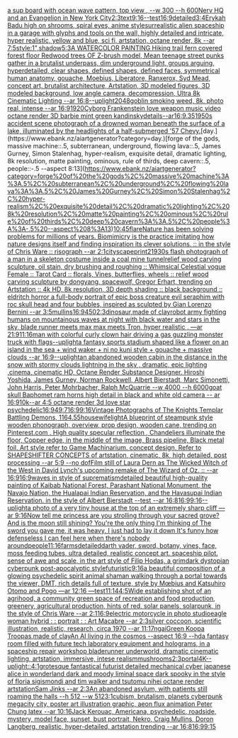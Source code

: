 [a sup board with ocean wave pattern, top view , --w 300 --h 600](https://www.ebank.nz/aiartgenerator?category=a%20sup%20board%20with%20ocean%20wave%20pattern%2C%20top%20view%20%2C%20--w%20300%20--h%20600)[Nerv HQ and an Evangelion in New York City](https://www.ebank.nz/aiartgenerator?category=Nerv%20HQ%20and%20an%20Evangelion%20in%20New%20York%20City)[2:3](https://www.ebank.nz/aiartgenerator?category=2%3A3)[text](https://www.ebank.nz/aiartgenerator?category=text)[9:16](https://www.ebank.nz/aiartgenerator?category=9%3A16)[--test](https://www.ebank.nz/aiartgenerator?category=--test)[16:9](https://www.ebank.nz/aiartgenerator?category=16%3A9)[detailed](https://www.ebank.nz/aiartgenerator?category=detailed)[3:4](https://www.ebank.nz/aiartgenerator?category=3%3A4)[Erykah Badu high on shrooms, spiral eyes, anime style](https://www.ebank.nz/aiartgenerator?category=Erykah%20Badu%20high%20on%20shrooms%2C%20spiral%20eyes%2C%20anime%20style)[surrealistic alien spaceship in a garage with glyphs and tools on the wall, highly detailed and intricate, hyper realistic, yellow and blue, sci fi, artstation, octane render, 8k --ar 7:5](https://www.ebank.nz/aiartgenerator?category=surrealistic%20alien%20spaceship%20in%20a%20garage%20with%20glyphs%20and%20tools%20on%20the%20wall%2C%20highly%20detailed%20and%20intricate%2C%20hyper%20realistic%2C%20yellow%20and%20blue%2C%20sci%20fi%2C%20artstation%2C%20octane%20render%2C%208k%20--ar%207%3A5)[style:1",](https://www.ebank.nz/aiartgenerator?category=style%3A1%22%2C)[shadow](https://www.ebank.nz/aiartgenerator?category=shadow)[5:3](https://www.ebank.nz/aiartgenerator?category=5%3A3)[A WATERCOLOR PAINTING Hiking trail fern covered forest floor Redwood trees OF Z-brush model, Mean teenage street punks gather in a brutalist underpass, dim underground light, groups arguing, hyperdetailed, clear shapes, defined shapes, defined faces, symmetrical human anatomy, gouache, Moebius, Liberatore, Ranxerox, Syd Mead, concept art, brutalist architecture, Artstation, 3D modeled figures, 3D modeled background, low angle camera, decompression, Ultra 8k Cinematic Lighting --ar 16:8](https://www.ebank.nz/aiartgenerator?category=A%20WATERCOLOR%20PAINTING%20Hiking%20trail%20fern%20covered%20forest%20floor%20Redwood%20trees%20OF%20Z-brush%20model%2C%20Mean%20teenage%20street%20punks%20gather%20in%20a%20brutalist%20underpass%2C%20dim%20underground%20light%2C%20groups%20arguing%2C%20hyperdetailed%2C%20clear%20shapes%2C%20defined%20shapes%2C%20defined%20faces%2C%20symmetrical%20human%20anatomy%2C%20gouache%2C%20Moebius%2C%20Liberatore%2C%20Ranxerox%2C%20Syd%20Mead%2C%20concept%20art%2C%20brutalist%20architecture%2C%20Artstation%2C%203D%20modeled%20figures%2C%203D%20modeled%20background%2C%20low%20angle%20camera%2C%20decompression%2C%20Ultra%208k%20Cinematic%20Lighting%20--ar%2016%3A8)[--uplight](https://www.ebank.nz/aiartgenerator?category=--uplight)[2048](https://www.ebank.nz/aiartgenerator?category=2048)[goblin smoking weed, 8k, photo real, intense --ar 16:9](https://www.ebank.nz/aiartgenerator?category=goblin%20smoking%20weed%2C%208k%2C%20photo%20real%2C%20intense%20--ar%2016%3A9)[1920](https://www.ebank.nz/aiartgenerator?category=1920)[Cyborg Frankenstein love weapon music video octane render 3D barbie mint green kandinsky](https://www.ebank.nz/aiartgenerator?category=Cyborg%20Frankenstein%20love%20weapon%20music%20video%20octane%20render%203D%20barbie%20mint%20green%20kandinsky)[details--ar16:9](https://www.ebank.nz/aiartgenerator?category=details--ar16%3A9)[.35](https://www.ebank.nz/aiartgenerator?category=.35)[1950s accident scene photograph of a drowned woman beneath the surface of a lake, illuminated by the headlights of a half-submerged '57 Chevy.](https://www.ebank.nz/aiartgenerator?category=1950s%20accident%20scene%20photograph%20of%20a%20drowned%20woman%20beneath%20the%20surface%20of%20a%20lake%2C%20illuminated%20by%20the%20headlights%20of%20a%20half-submerged%20%2757%20Chevy.)[day.](https://www.ebank.nz/aiartgenerator?category=day.)[forge of the gods, massive machine::.5, subterranean, underground, flowing lava::.5, James Gurney, Simon Stalenhag, hyper-realism, exquisite detail, dramatic lighting, 8k resolution, matte painting, ominous, rule of thirds, deep cavern::.5, people::-.5 --aspect 8:13](https://www.ebank.nz/aiartgenerator?category=forge%20of%20the%20gods%2C%20massive%20machine%3A%3A.5%2C%20subterranean%2C%20underground%2C%20flowing%20lava%3A%3A.5%2C%20James%20Gurney%2C%20Simon%20Stalenhag%2C%20hyper-realism%2C%20exquisite%20detail%2C%20dramatic%20lighting%2C%208k%20resolution%2C%20matte%20painting%2C%20ominous%2C%20rule%20of%20thirds%2C%20deep%20cavern%3A%3A.5%2C%20people%3A%3A-.5%20--aspect%208%3A13)[10:45](https://www.ebank.nz/aiartgenerator?category=10%3A45)[flare](https://www.ebank.nz/aiartgenerator?category=flare)[Nature has been solving problems for millions of years. Biomimicry is the practice imitating how nature designs itself and finding inspiration its clever solutions. :: in the style of Chris Ware :: risograph --ar 2:1](https://www.ebank.nz/aiartgenerator?category=Nature%20has%20been%20solving%20problems%20for%20millions%20of%20years.%20Biomimicry%20is%20the%20practice%20imitating%20how%20nature%20designs%20itself%20and%20finding%20inspiration%20its%20clever%20solutions.%20%3A%3A%20in%20the%20style%20of%20Chris%20Ware%20%3A%3A%20risograph%20--ar%202%3A1)[cityscape](https://www.ebank.nz/aiartgenerator?category=cityscape)[print](https://www.ebank.nz/aiartgenerator?category=print)[2](https://www.ebank.nz/aiartgenerator?category=2)[1930s flash photograph of a man in a skeleton costume inside a coal mine tunnel](https://www.ebank.nz/aiartgenerator?category=1930s%20flash%20photograph%20of%20a%20man%20in%20a%20skeleton%20costume%20inside%20a%20coal%20mine%20tunnel)[relief wood carving sculpture, oil stain, dry brushing and roughing :: Whimsical Celestial vogue Female :: Tarot Card :: florals, Vines, butterflies, wheels :: relief wood carving sculpture by dongyang, spacewolf, Gregor Erhart, trending on Artstation :: 4k HD, 8k resolution, 3D depth shading :: black background :: eldritch horror a full-body portrait of epic boss creature evil seraphim with roc skull head and four bubbles, inspired as sculpted by Gian Lorenzo Bernini --ar 3:5](https://www.ebank.nz/aiartgenerator?category=relief%20wood%20carving%20sculpture%2C%20oil%20stain%2C%20dry%20brushing%20and%20roughing%20%3A%3A%20Whimsical%20Celestial%20vogue%20Female%20%3A%3A%20Tarot%20Card%20%3A%3A%20florals%2C%20Vines%2C%20butterflies%2C%20wheels%20%3A%3A%20relief%20wood%20carving%20sculpture%20by%20dongyang%2C%20spacewolf%2C%20Gregor%20Erhart%2C%20trending%20on%20Artstation%20%3A%3A%204k%20HD%2C%208k%20resolution%2C%203D%20depth%20shading%20%3A%3A%20black%20background%20%3A%3A%20eldritch%20horror%20a%20full-body%20portrait%20of%20epic%20boss%20creature%20evil%20seraphim%20with%20roc%20skull%20head%20and%20four%20bubbles%2C%20inspired%20as%20sculpted%20by%20Gian%20Lorenzo%20Bernini%20--ar%203%3A5)[mullins](https://www.ebank.nz/aiartgenerator?category=mullins)[16:9](https://www.ebank.nz/aiartgenerator?category=16%3A9)[450](https://www.ebank.nz/aiartgenerator?category=450)[2:3](https://www.ebank.nz/aiartgenerator?category=2%3A3)[dinosaur,made of clay](https://www.ebank.nz/aiartgenerator?category=dinosaur%2Cmade%20of%20clay)[robot army fighting humans on mountainous waves at night with black water and stars in the sky, blade runner meets max max meets Tron, hyper realistic , —ar 21:9](https://www.ebank.nz/aiartgenerator?category=robot%20army%20fighting%20humans%20on%20mountainous%20waves%20at%20night%20with%20black%20water%20and%20stars%20in%20the%20sky%2C%20blade%20runner%20meets%20max%20max%20meets%20Tron%2C%20hyper%20realistic%20%2C%20%E2%80%94ar%2021%3A9)[11:16](https://www.ebank.nz/aiartgenerator?category=11%3A16)[man with colorful curly clown hair driving a gas guzzling monster truck with flags](https://www.ebank.nz/aiartgenerator?category=man%20with%20colorful%20curly%20clown%20hair%20driving%20a%20gas%20guzzling%20monster%20truck%20with%20flags)[--uplight](https://www.ebank.nz/aiartgenerator?category=--uplight)[a fantasy sports stadium shaped like a flower on an island in the sea + wind waker + ni no kuni style + gouache + massive clouds --ar 16:9](https://www.ebank.nz/aiartgenerator?category=a%20fantasy%20sports%20stadium%20shaped%20like%20a%20flower%20on%20an%20island%20in%20the%20sea%20%2B%20wind%20waker%20%2B%20ni%20no%20kuni%20style%20%2B%20gouache%20%2B%20massive%20clouds%20--ar%2016%3A9)[--uplight](https://www.ebank.nz/aiartgenerator?category=--uplight)[an abandoned wooden cabin in the distance in the snow with stormy clouds lightning in the sky , dramatic, epic lighting ,cinema, cinematic HD, Octane Render Substance Designer. Hiroshi Yoshida, James Gurney, Norman Rockwell, Albert Bierstadt, Marc Simonetti, John Harris, Peter Mohrbacher, Ralph McQuarrie --w 4000 --h 6000](https://www.ebank.nz/aiartgenerator?category=an%20abandoned%20wooden%20cabin%20in%20the%20distance%20in%20the%20snow%20with%20stormy%20clouds%20lightning%20in%20the%20sky%20%2C%20dramatic%2C%20epic%20lighting%20%2Ccinema%2C%20cinematic%20HD%2C%20Octane%20Render%20Substance%20Designer.%20Hiroshi%20Yoshida%2C%20James%20Gurney%2C%20Norman%20Rockwell%2C%20Albert%20Bierstadt%2C%20Marc%20Simonetti%2C%20John%20Harris%2C%20Peter%20Mohrbacher%2C%20Ralph%20McQuarrie%20--w%204000%20--h%206000)[goat skull Baphomet ram horns high detail in black and white old camera -- ar 16:9](https://www.ebank.nz/aiartgenerator?category=goat%20skull%20Baphomet%20ram%20horns%20high%20detail%20in%20black%20and%20white%20old%20camera%20--%20ar%2016%3A9)[10k](https://www.ebank.nz/aiartgenerator?category=10k)[--ar 4:5 octane render 3d love star psychedelic](https://www.ebank.nz/aiartgenerator?category=--ar%204%3A5%20octane%20render%203d%20love%20star%20psychedelic)[16:9](https://www.ebank.nz/aiartgenerator?category=16%3A9)[49:7](https://www.ebank.nz/aiartgenerator?category=49%3A7)[16:9](https://www.ebank.nz/aiartgenerator?category=16%3A9)[9:16](https://www.ebank.nz/aiartgenerator?category=9%3A16)[Vintage Photographs of The Knights Templar Battling Demons, 1164](https://www.ebank.nz/aiartgenerator?category=Vintage%20Photographs%20of%20The%20Knights%20Templar%20Battling%20Demons%2C%201164)[.55](https://www.ebank.nz/aiartgenerator?category=.55)[housewife](https://www.ebank.nz/aiartgenerator?category=housewife)[light](https://www.ebank.nz/aiartgenerator?category=light)[A blueprint of steampunk style wooden phonograph,  overview, prop design, wooden cane,  trending on Pinterest.com  , High quality specular reflection ,  Chandeliers illuminate the floor, Copper  edge, in the middle of the image, Brass pipeline,  Black metal foil,  Art style refer to Game Machinarium.  concept design, Refer to SHAPESHIFTER CONCEPTS  of artstation, cinematic,  8k, high detailed,  post processing    --ar 5:9   --no dof](https://www.ebank.nz/aiartgenerator?category=A%20blueprint%20of%20steampunk%20style%20wooden%20phonograph%2C%20%20overview%2C%20prop%20design%2C%20wooden%20cane%2C%20%20trending%20on%20Pinterest.com%20%20%2C%20High%20quality%20specular%20reflection%20%2C%20%20Chandeliers%20illuminate%20the%20floor%2C%20Copper%20%20edge%2C%20in%20the%20middle%20of%20the%20image%2C%20Brass%20pipeline%2C%20%20Black%20metal%20foil%2C%20%20Art%20style%20refer%20to%20Game%20Machinarium.%20%20concept%20design%2C%20Refer%20to%20SHAPESHIFTER%20CONCEPTS%20%20of%20artstation%2C%20cinematic%2C%20%208k%2C%20high%20detailed%2C%20%20post%20processing%20%20%20%20--ar%205%3A9%20%20%20--no%20dof)[Film still of Laura Dern as The Wicked Witch of the West in David Lynch's upcoming remake of The Wizard of Oz. :: --ar 16:9](https://www.ebank.nz/aiartgenerator?category=Film%20still%20of%20Laura%20Dern%20as%20The%20Wicked%20Witch%20of%20the%20West%20in%20David%20Lynch%27s%20upcoming%20remake%20of%20The%20Wizard%20of%20Oz.%20%3A%3A%20--ar%2016%3A9)[16:9](https://www.ebank.nz/aiartgenerator?category=16%3A9)[waves in style of suprematism](https://www.ebank.nz/aiartgenerator?category=waves%20in%20style%20of%20suprematism)[detailed beautiful high-quality painting of Kaibab National Forest, Parashant National Monument, the Navajo Nation, the Hualapai Indian Reservation, and the Havasupai Indian Reservation. in the style of Albert Bierstadt --test --ar 16:8](https://www.ebank.nz/aiartgenerator?category=detailed%20beautiful%20high-quality%20painting%20of%20Kaibab%20National%20Forest%2C%20Parashant%20National%20Monument%2C%20the%20Navajo%20Nation%2C%20the%20Hualapai%20Indian%20Reservation%2C%20and%20the%20Havasupai%20Indian%20Reservation.%20in%20the%20style%20of%20Albert%20Bierstadt%20--test%20--ar%2016%3A8)[16:9](https://www.ebank.nz/aiartgenerator?category=16%3A9)[9:16](https://www.ebank.nz/aiartgenerator?category=9%3A16)[--uplight](https://www.ebank.nz/aiartgenerator?category=--uplight)[a photo of a very tiny house at the top of an extremely sharp cliff —ar 9:16](https://www.ebank.nz/aiartgenerator?category=a%20photo%20of%20a%20very%20tiny%20house%20at%20the%20top%20of%20an%20extremely%20sharp%20cliff%20%E2%80%94ar%209%3A16)[Now tell me princess are you strolling through your sacred grove? And is the moon still shining? You're the only thing I'm thinking of The sword you gave me, it was heavy, I just had to lay it down It's funny how defenseless I can feel here when there's nobody around](https://www.ebank.nz/aiartgenerator?category=Now%20tell%20me%20princess%20are%20you%20strolling%20through%20your%20sacred%20grove%3F%20And%20is%20the%20moon%20still%20shining%3F%20You%27re%20the%20only%20thing%20I%27m%20thinking%20of%20The%20sword%20you%20gave%20me%2C%20it%20was%20heavy%2C%20I%20just%20had%20to%20lay%20it%20down%20It%27s%20funny%20how%20defenseless%20I%20can%20feel%20here%20when%20there%27s%20nobody%20around)[people](https://www.ebank.nz/aiartgenerator?category=people)[11:16](https://www.ebank.nz/aiartgenerator?category=11%3A16)[farms](https://www.ebank.nz/aiartgenerator?category=farms)[detailed](https://www.ebank.nz/aiartgenerator?category=detailed)[darth vader, sword, botany, vines, face, moss feeding tubes, ultra detailed, realistic concept art. spaceship pilot. sense of awe and scale, in the art style of Filip Hodas, a grimdark dystopian cyberpunk post-apocalyptic style](https://www.ebank.nz/aiartgenerator?category=darth%20vader%2C%20sword%2C%20botany%2C%20vines%2C%20face%2C%20moss%20feeding%20tubes%2C%20ultra%20detailed%2C%20realistic%20concept%20art.%20spaceship%20pilot.%20sense%20of%20awe%20and%20scale%2C%20in%20the%20art%20style%20of%20Filip%20Hodas%2C%20a%20grimdark%20dystopian%20cyberpunk%20post-apocalyptic%20style)[futuristic](https://www.ebank.nz/aiartgenerator?category=futuristic)[9:16](https://www.ebank.nz/aiartgenerator?category=9%3A16)[a beautiful composition of a glowing psychedelic spirit animal shaman walking through a portal towards the viewer, DMT,  rich details full of texture, style by Mœbius and Katsuhiro Otomo and Pogo —ar 12:16 —test](https://www.ebank.nz/aiartgenerator?category=a%20beautiful%20composition%20of%20a%20glowing%20psychedelic%20spirit%20animal%20shaman%20walking%20through%20a%20portal%20towards%20the%20viewer%2C%20DMT%2C%20%20rich%20details%20full%20of%20texture%2C%20style%20by%20M%C5%93bius%20and%20Katsuhiro%20Otomo%20and%20Pogo%20%E2%80%94ar%2012%3A16%20%E2%80%94test)[11:14](https://www.ebank.nz/aiartgenerator?category=11%3A14)[4:5](https://www.ebank.nz/aiartgenerator?category=4%3A5)[Wide establishing shot of an agrihood, a community green space of recreation and food production, greenery, agricultural production, hints of red, solar panels, solarpunk, in the style of Chris Ware --ar 2:1](https://www.ebank.nz/aiartgenerator?category=Wide%20establishing%20shot%20of%20an%20agrihood%2C%20a%20community%20green%20space%20of%20recreation%20and%20food%20production%2C%20greenery%2C%20agricultural%20production%2C%20hints%20of%20red%2C%20solar%20panels%2C%20solarpunk%2C%20in%20the%20style%20of%20Chris%20Ware%20--ar%202%3A1)[16:9](https://www.ebank.nz/aiartgenerator?category=16%3A9)[electric motorcycle in photo studio](https://www.ebank.nz/aiartgenerator?category=electric%20motorcycle%20in%20photo%20studio)[eagle woman hybrid : : portrait : : Art Macabre --ar 2:3](https://www.ebank.nz/aiartgenerator?category=eagle%20woman%20hybrid%20%3A%20%3A%20portrait%20%3A%20%3A%20Art%20Macabre%20--ar%202%3A3)[silver coccoon, scientific illustration, realistic, research, circa 1970 --ar 11:17](https://www.ebank.nz/aiartgenerator?category=silver%20coccoon%2C%20scientific%20illustration%2C%20realistic%2C%20research%2C%20circa%201970%20--ar%2011%3A17)[ngai](https://www.ebank.nz/aiartgenerator?category=ngai)[Green Koopa Troopas,made of clay](https://www.ebank.nz/aiartgenerator?category=Green%20Koopa%20Troopas%2Cmade%20of%20clay)[An AI living in the cosmos --aspect 16:9 --hd](https://www.ebank.nz/aiartgenerator?category=An%20AI%20living%20in%20the%20cosmos%20--aspect%2016%3A9%20--hd)[a fantasy room filled with future tech laboratory equipment and holograms, in a spaceship repair workshop bladerunner underworld, dramatic cinematic lighting, artstation, immersive, intese realism](https://www.ebank.nz/aiartgenerator?category=a%20fantasy%20room%20filled%20with%20future%20tech%20laboratory%20equipment%20and%20holograms%2C%20in%20a%20spaceship%20repair%20workshop%20bladerunner%20underworld%2C%20dramatic%20cinematic%20lighting%2C%20artstation%2C%20immersive%2C%20intese%20realism)[mushrooms](https://www.ebank.nz/aiartgenerator?category=mushrooms)[2:3](https://www.ebank.nz/aiartgenerator?category=2%3A3)[portal](https://www.ebank.nz/aiartgenerator?category=portal)[4K](https://www.ebank.nz/aiartgenerator?category=4K)[--uplight](https://www.ebank.nz/aiartgenerator?category=--uplight)[::](https://www.ebank.nz/aiartgenerator?category=%3A%3A)[4:1](https://www.ebank.nz/aiartgenerator?category=4%3A1)[grotesque fantastical futurist detailed mechanical cyber japanese alice in wonderland dark and moody liminal space dark spooky in the style of floria sigismondi and tim walker and tsutomu nihei octane render artstation](https://www.ebank.nz/aiartgenerator?category=grotesque%20fantastical%20futurist%20detailed%20mechanical%20cyber%20japanese%20alice%20in%20wonderland%20dark%20and%20moody%20liminal%20space%20dark%20spooky%20in%20the%20style%20of%20floria%20sigismondi%20and%20tim%20walker%20and%20tsutomu%20nihei%20octane%20render%20artstation)[Sam Jinks --ar 2:3](https://www.ebank.nz/aiartgenerator?category=Sam%20Jinks%20--ar%202%3A3)[An abandoned asylum, with patients still roaming the halls --h 512 --w 512](https://www.ebank.nz/aiartgenerator?category=An%20abandoned%20asylum%2C%20with%20patients%20still%20roaming%20the%20halls%20--h%20512%20--w%20512)[3:1](https://www.ebank.nz/aiartgenerator?category=3%3A1)[cubism, brutalism, planets cyberpunk megacity city, poster art illustration graphic, aeon flux animation Peter Chung latex --ar 10:16](https://www.ebank.nz/aiartgenerator?category=cubism%2C%20brutalism%2C%20planets%20cyberpunk%20megacity%20city%2C%20poster%20art%20illustration%20graphic%2C%20aeon%20flux%20animation%20Peter%20Chung%20latex%20--ar%2010%3A16)[Jack Kerouac, Americana, psychedelic, roadside, mystery, model face, sunset, bust portrait, Nekro, Craig Mullins, Doron Langberg,     realistic, hyper-detailed, artstation trending --ar 16:8](https://www.ebank.nz/aiartgenerator?category=Jack%20Kerouac%2C%20Americana%2C%20psychedelic%2C%20roadside%2C%20mystery%2C%20model%20face%2C%20sunset%2C%20bust%20portrait%2C%20Nekro%2C%20Craig%20Mullins%2C%20Doron%20Langberg%2C%20%20%20%20%20realistic%2C%20hyper-detailed%2C%20artstation%20trending%20--ar%2016%3A8)[16:9](https://www.ebank.nz/aiartgenerator?category=16%3A9)[9:15](https://www.ebank.nz/aiartgenerator?category=9%3A15)